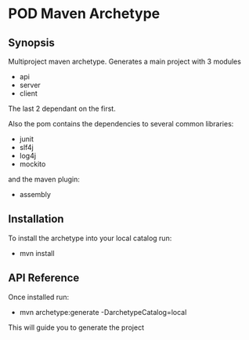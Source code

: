 # POD Maven Archetype

## Synopsis
Multiproject maven archetype. Generates a main project with 3 modules

* api
* server
* client

The last 2 dependant on the first.

Also the pom contains the dependencies to several common libraries:

* junit
* slf4j
* log4j
* mockito

and the maven plugin:

* assembly


## Installation

To install the archetype into your local catalog run:

* mvn install 


## API Reference

Once installed  run:  

* mvn archetype:generate -DarchetypeCatalog=local

This will guide you to generate the project
